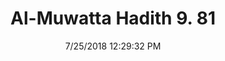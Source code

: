 ---
title        : "Al-Muwatta Hadith 9. 81"
date         : 7/25/2018 12:29:32 PM
draft        : false
type         : "hadith"
layout       : "hadith"
BookCode     : "AMH"
VolumeNumber : "9"
HadithNumber : "81"
categories  :  ["Prayer, Shortening - How to Do the Prayer in General"]
---